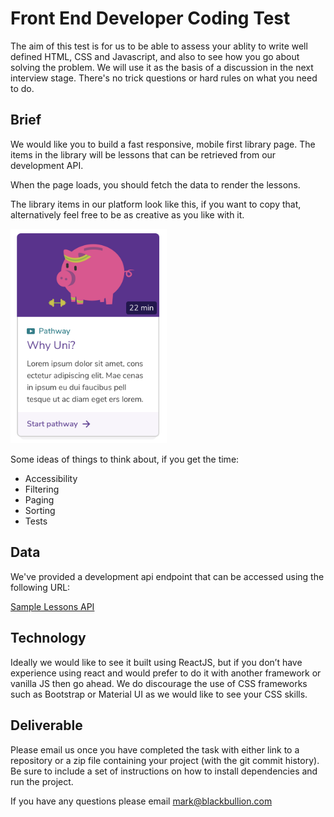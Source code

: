 
# Front End Developer Coding Test

The aim of this test is for us to be able to assess your ablity to write well defined HTML, CSS and Javascript, and also to see how you go about solving the problem. We will use it as the basis of a discussion in the next interview stage. There's no trick questions or hard rules on what you need to do.

## Brief 

We would like you to build a fast responsive, mobile first library page. The items in the library will be lessons that can be retrieved from our development API. 

When the page loads, you should fetch the data to render the lessons. 

The library items in our platform look like this, if you want to copy that, alternatively feel free to be as creative as you like with it.

<img src="./img/library_item.png" alt="alt text" width="250" >

Some ideas of things to think about, if you get the time:

- Accessibility
- Filtering
- Paging
- Sorting
- Tests


## Data

We've provided a development api endpoint that can be accessed using the following URL:

[Sample Lessons API](http://www.blackbullion.com/_dev/api/lessons)



## Technology

Ideally we would like to see it built using ReactJS, but if you don’t have experience using react and would prefer to do it with another framework or vanilla JS then go ahead. We do discourage the use of CSS frameworks such as Bootstrap or Material UI as we would like to see your CSS skills.


## Deliverable

Please email us once you have completed the task with either link to a repository or a zip file containing your project (with the git commit history). Be sure to include a set of instructions on how to install dependencies and run the project.


If you have any questions please email [mark@blackbullion.com](mailto:mark@blackbullion.com)
